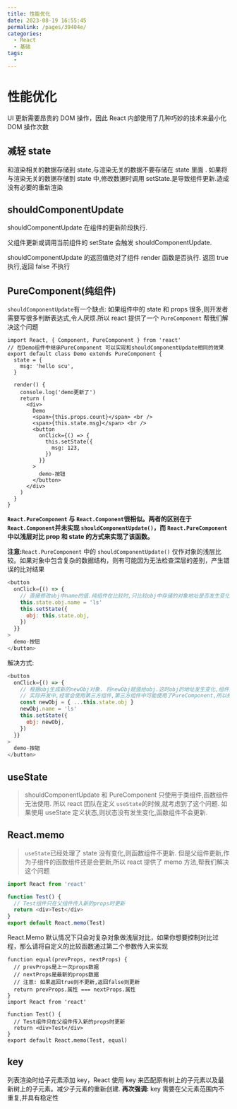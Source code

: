 ```yaml
---
title: 性能优化
date: 2023-08-19 16:55:45
permalink: /pages/39404e/
categories:
  - React
  - 基础
tags:
  -
---
```

# 性能优化

UI 更新需要昂贵的 DOM 操作，因此 React 内部使用了几种巧妙的技术来最小化 DOM 操作次数

## 减轻 state

和渲染相关的数据存储到 state,与渲染无关的数据不要存储在 state 里面 . 如果将与渲染无关的数据存储到 state 中,修改数据时调用 setState.是导致组件更新.造成没有必要的重新渲染

## shouldComponentUpdate

shouldComponentUpdate 在组件的更新阶段执行.

父组件更新或调用当前组件的 setState 会触发 shouldComponentUpdate.

shouldComponentUpdate 的返回值绝对了组件 render 函数是否执行. 返回 true 执行,返回 false 不执行

## PureComponent(纯组件)

`shouldComponentUpdate`有一个缺点: 如果组件中的 state 和 props 很多,则开发者需要写很多判断表达式,令人厌烦.所以 react 提供了一个 `PureComponent` 帮我们解决这个问题

```Plain
import React, { Component, PureComponent } from 'react'
// 在Demo组件中继承PureComponent 可以实现和shouldComponentUpdate相同的效果
export default class Demo extends PureComponent {
  state = {
    msg: 'hello scu',
  }

  render() {
    console.log('demo更新了')
    return (
      <div>
        Demo
        <span>{this.props.count}</span> <br />
        <span>{this.state.msg}</span> <br />
        <button
          onClick={() => {
            this.setState({
              msg: 123,
            })
          }}
        >
          demo-按钮
        </button>
      </div>
    )
  }
}
```

**`React.PureComponent` 与 `React.Component`很相似。两者的区别在于 `React.Component`并未实现 `shouldComponentUpdate()`，而 `React.PureComponent` 中以浅层对比 prop 和 state 的方式来实现了该函数。**

**注意:**`React.PureComponent` 中的 `shouldComponentUpdate()` 仅作对象的浅层比较。如果对象中包含复杂的数据结构，则有可能因为无法检查深层的差别，产生错误的比对结果

```JavaScript
<button
  onClick={() => {
    // 直接修改obj中name的值.纯组件在比较时,只比较obj中存储的对象地址是否发生变化,这时不认为数据变化,则不会正确更新
    this.state.obj.name = 'ls'
    this.setState({
      obj: this.state.obj,
    })
  }}
>
  demo-按钮
</button>
```

解决方式:

```JavaScript
<button
  onClick={() => {
    // 根据obj生成新的newObj对象. 将newObj赋值给obj.这时obj的地址发生变化,组件就可以正确更新了
    // 实际开发中,经常会使用第三方组件,第三方组件中可能使用了PureComponent,所以修改数据时,最好都根据旧数据生成新数据,以避免组件无法更新的错误
    const newObj = { ...this.state.obj }
    newObj.name = 'ls'
    this.setState({
      obj: newObj,
    })
  }}
>
  demo-按钮
</button>
```

## useState

> shouldComponentUpdate 和 PureComponent 只使用于类组件,函数组件无法使用. 所以 react 团队在定义 `useState`的时候,就考虑到了这个问题. 如果使用 useState 定义状态,则状态没有发生变化,函数组件不会更新.

## React.memo

> `useState`已经处理了 state 没有变化,则函数组件不更新. 但是父组件更新,作为子组件的函数组件还是会更新,所以 react 提供了 memo 方法,帮我们解决这个问题

```JavaScript
import React from 'react'

function Test() {
  // Test组件只在父组件传入新的props时更新
  return <div>Test</div>
}
export default React.memo(Test)
```

React.Memo 默认情况下只会对复杂对象做浅层对比，如果你想要控制对比过程，那么请将自定义的比较函数通过第二个参数传入来实现

```Plain
function equal(prevProps, nextProps) {
  // prevProps是上一次props数据
  // nextProps是最新的props数据
  // 注意: 如果返回true则不更新,返回false则更新
  return prevProps.属性 === nextProps.属性
}
import React from 'react'

function Test() {
  // Test组件只在父组件传入新的props时更新
  return <div>Test</div>
}
export default React.memo(Test, equal)
```

## key

列表渲染时给子元素添加 key，React 使用 key 来匹配原有树上的子元素以及最新树上的子元素。减少子元素的重新创建. **再次强调:** key 需要在父元素范围内不重复,并具有稳定性
